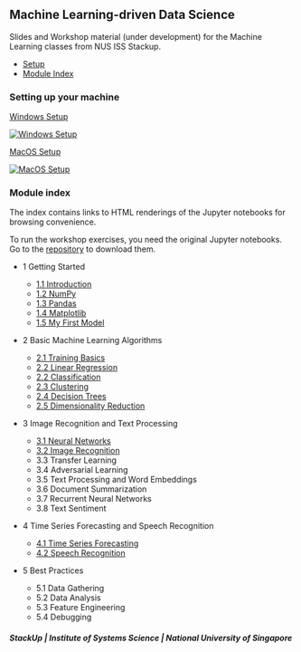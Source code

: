 ## Machine Learning-driven Data Science

Slides and Workshop material (under development) for the Machine Learning classes from NUS ISS Stackup.

- [Setup](#setting-up-your-machine)
- [Module Index](#module-index)

### Setting up your machine

[Windows Setup](https://www.youtube.com/watch?v=DzIIjWz11Fc)

[![Windows Setup](https://img.youtube.com/vi/DzIIjWz11Fc/0.jpg)](https://www.youtube.com/watch?v=DzIIjWz11Fc)

[MacOS Setup](https://www.youtube.com/watch?v=fjzx9HKGEzQ)

[![MacOS Setup](https://img.youtube.com/vi/fjzx9HKGEzQ/0.jpg)](https://www.youtube.com/watch?v=fjzx9HKGEzQ)

### Module index

The index contains links to HTML renderings of the Jupyter notebooks for browsing convenience.

To run the workshop exercises, you need the original Jupyter notebooks. Go to the [repository](https://github.com/lisaong/mldds-courseware) to download them.

- 1 Getting Started
  - [1.1 Introduction](01_GettingStarted/intro.slides.html)
  - [1.2 NumPy](01_GettingStarted/numpy.slides.html)
  - [1.3 Pandas](01_GettingStarted/pandas.slides.html)
  - [1.4 Matplotlib](01_GettingStarted/matplotlib.slides.html)
  - [1.5 My First Model](01_GettingStarted/my-first-model.slides.html)

- 2 Basic Machine Learning Algorithms
  - [2.1 Training Basics](02_BasicMLAlgorithms/training-basics.slides.html)
  - [2.2 Linear Regression](02_BasicMLAlgorithms/linear-regression.slides.html)
  - [2.2 Classification](02_BasicMLAlgorithms/classification.slides.html)
  - [2.3 Clustering](02_BasicMLAlgorithms/clustering.slides.html)
  - [2.4 Decision Trees](02_BasicMLAlgorithms/decision-trees.slides.html)
  - [2.5 Dimensionality Reduction](02_BasicMLAlgorithms/dimensionality.slides.html)

- 3 Image Recognition and Text Processing
  - [3.1 Neural Networks](03_TextImage/neural-networks.slides.html)
  - [3.2 Image Recognition](03_TextImage/image.slides.html)
  - 3.3 Transfer Learning
  - 3.4 Adversarial Learning
  - 3.5 Text Processing and Word Embeddings
  - 3.6 Document Summarization
  - 3.7 Recurrent Neural Networks
  - 3.8 Text Sentiment

- 4 Time Series Forecasting and Speech Recognition
  - [4.1 Time Series Forecasting](04_SpeechTimeSeries/timeseries.slides.html)
  - [4.2 Speech Recognition](04_SpeechTimeSeries/speech.slides.html)

- 5 Best Practices
  - 5.1 Data Gathering
  - 5.2 Data Analysis
  - 5.3 Feature Engineering
  - 5.4 Debugging

##### StackUp | Institute of Systems Science | National University of Singapore

